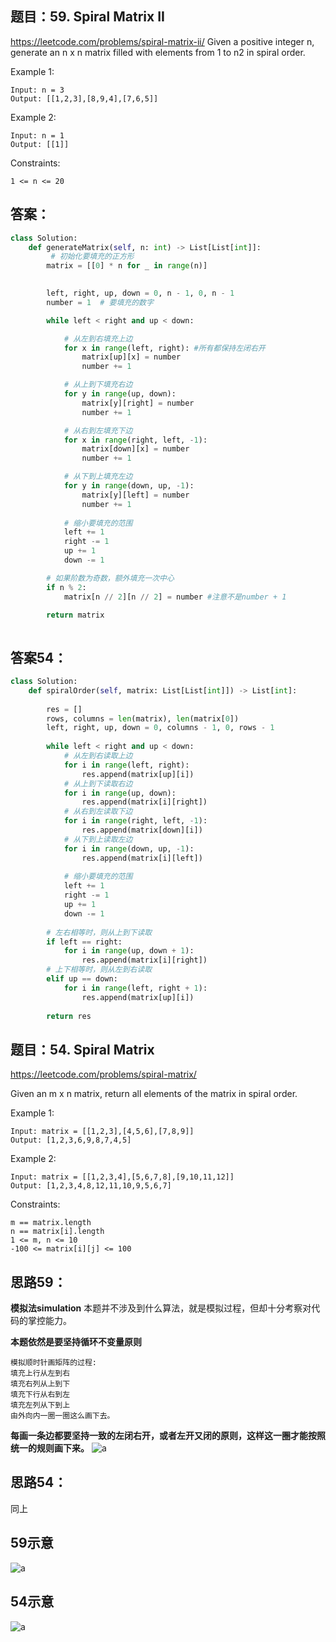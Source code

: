 ## 题目：59. Spiral Matrix II
https://leetcode.com/problems/spiral-matrix-ii/
Given a positive integer n, generate an n x n matrix filled with elements from 1 to n2 in spiral order.


Example 1:
```
Input: n = 3
Output: [[1,2,3],[8,9,4],[7,6,5]]
```
Example 2:
```
Input: n = 1
Output: [[1]]
``` 

Constraints:
```
1 <= n <= 20
```


## 答案：
```python
class Solution:
    def generateMatrix(self, n: int) -> List[List[int]]:
         # 初始化要填充的正方形
        matrix = [[0] * n for _ in range(n)]
    

        left, right, up, down = 0, n - 1, 0, n - 1
        number = 1  # 要填充的数字

        while left < right and up < down:

            # 从左到右填充上边
            for x in range(left, right): #所有都保持左闭右开
                matrix[up][x] = number
                number += 1

            # 从上到下填充右边
            for y in range(up, down):
                matrix[y][right] = number
                number += 1

            # 从右到左填充下边
            for x in range(right, left, -1):
                matrix[down][x] = number
                number += 1

            # 从下到上填充左边
            for y in range(down, up, -1):
                matrix[y][left] = number
                number += 1
    
            # 缩小要填充的范围
            left += 1
            right -= 1
            up += 1
            down -= 1

        # 如果阶数为奇数，额外填充一次中心
        if n % 2:
            matrix[n // 2][n // 2] = number #注意不是number + 1

        return matrix
       
```
## 答案54：
```python
class Solution:
    def spiralOrder(self, matrix: List[List[int]]) -> List[int]:
      
        res = []
        rows, columns = len(matrix), len(matrix[0])
        left, right, up, down = 0, columns - 1, 0, rows - 1
        
        while left < right and up < down:
            # 从左到右读取上边
            for i in range(left, right):
                res.append(matrix[up][i])
            # 从上到下读取右边   
            for i in range(up, down):
                res.append(matrix[i][right])
            # 从右到左读取下边  
            for i in range(right, left, -1):
                res.append(matrix[down][i])
            # 从下到上读取左边
            for i in range(down, up, -1):
                res.append(matrix[i][left])
                
            # 缩小要填充的范围
            left += 1
            right -= 1
            up += 1
            down -= 1
            
        # 左右相等时，则从上到下读取
        if left == right:
            for i in range(up, down + 1):
                res.append(matrix[i][right])
        # 上下相等时，则从左到右读取
        elif up == down:
            for i in range(left, right + 1):
                res.append(matrix[up][i])
                
        return res          
```

## 题目：54. Spiral Matrix
https://leetcode.com/problems/spiral-matrix/

Given an m x n matrix, return all elements of the matrix in spiral order.


Example 1:
```
Input: matrix = [[1,2,3],[4,5,6],[7,8,9]]
Output: [1,2,3,6,9,8,7,4,5]
```
Example 2:
```
Input: matrix = [[1,2,3,4],[5,6,7,8],[9,10,11,12]]
Output: [1,2,3,4,8,12,11,10,9,5,6,7]
```

Constraints:
```
m == matrix.length
n == matrix[i].length
1 <= m, n <= 10
-100 <= matrix[i][j] <= 100
```

## 思路59：
**模拟法simulation**
本题并不涉及到什么算法，就是模拟过程，但却十分考察对代码的掌控能力。

**本题依然是要坚持循环不变量原则**
```
模拟顺时针画矩阵的过程:
填充上行从左到右
填充右列从上到下
填充下行从右到左
填充左列从下到上
由外向内一圈一圈这么画下去。
```
**每画一条边都要坚持一致的左闭右开，或者左开又闭的原则，这样这一圈才能按照统一的规则画下来。**
![a](https://github.com/SSRRBB/Leetcode/blob/main/Images/234.png )
## 思路54：
同上

## 59示意
![a](https://github.com/SSRRBB/Leetcode/blob/main/Images/428.png)

## 54示意
![a](https://github.com/SSRRBB/Leetcode/blob/main/Images/429.png)
